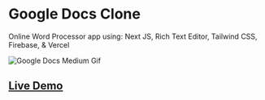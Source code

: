 # Google Docs Clone

Online Word Processor app using: Next JS, Rich Text Editor, Tailwind CSS, Firebase, & Vercel

![Google Docs Medium Gif](https://media.giphy.com/media/w2vI5VKtzC4JSogfEi/giphy.gif)

## [Live Demo](https://google-docs-2cmyd0g6c-jasonrillera.vercel.app/)

